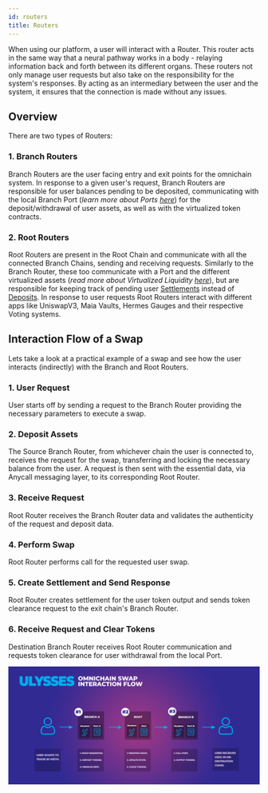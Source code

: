 ```yaml
---
id: routers
title: Routers
---
```


[//]: # (TODO: Add some links / references to Ports and Virtualized Liquidity docs pages)

When using our platform, a user will interact with a Router. This router acts in the same way that a neural pathway works in a body - relaying information back and forth between its different organs. These routers not only manage user requests but also take on the responsibility for the system's responses. By acting as an intermediary between the user and the system, it ensures that the connection is made without any issues.

## Overview

There are two types of Routers:

### 1. Branch Routers
Branch Routers are the user facing entry and exit points for the omnichain system. In response to a given user's request, Branch Routers are responsible for user balances pending to be deposited, communicating with the local Branch Port (_learn more about Ports_ [_here_](./01-ports.md)) for the deposit/withdrawal of user assets, as well as with the virtualized token contracts.

### 2. Root Routers
Root Routers are present in the Root Chain and communicate with all the connected Branch Chains, sending and receiving requests. Similarly to the Branch Router, these too communicate with a Port and the different virtualized assets (_read more about Virtualized Liquidity_ [_here_](./03-virtual-liquidity.md)), but are responsible for keeping track of pending user [Settlements](../glossary#settlements) instead of [Deposits](../glossary#deposits). In response to user requests Root Routers interact with different apps like UniswapV3, Maia Vaults, Hermes Gauges and their respective Voting systems.

## Interaction Flow of a Swap

Lets take a look at a practical example of a swap and see how the user interacts (indirectly) with the Branch and Root Routers. 

### 1. User Request
User starts off by sending a request to the Branch Router providing the necessary parameters to execute a swap.

### 2. Deposit Assets 
The Source Branch Router, from whichever chain the user is connected to, receives the request for the swap, transferring and locking the necessary balance from the user. A request is then sent with the essential data, via Anycall messaging layer, to its corresponding Root Router.

### 3. Receive Request
Root Router receives the Branch Router data and validates the authenticity of the request and deposit data.

### 4. Perform Swap
Root Router performs call for the requested user swap.

### 5. Create Settlement and Send Response
Root Router creates settlement for the user token output and sends token clearance request to the exit chain's Branch Router.

### 6. Receive Request and Clear Tokens
Destination Branch Router receives Root Router communication and requests token clearance for user withdrawal from the local Port.

![Omnichain Flow](./images/Ulysses_Omnichain_Flow.png)



